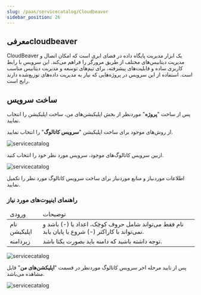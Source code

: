 ```yaml
---
slug: /paas/servicecatalog/Cloudbeaver
sidebar_position: 26
---
```


## معرفیcloudbeaver
CloudBeaver یک ابزار مدیریت پایگاه داده در فضای ابری است که امکان اتصال و مدیریت دیتابیس‌های مختلف از طریق مرورگر را فراهم می‌کند. این سرویس با رابط کاربری ساده و قابلیت‌های پیشرفته، برای تیم‌های توسعه و مدیریت دیتابیس مناسب است. استفاده از این سرویس در پروژه‌هایی که نیاز به مدیریت داده‌های توزیع‌شده دارند رایج است.


## ساخت سرویس 

پس از ساخت "**پروژه**" موردنظر از بخش اپلیکیشن‌های من، ساخت اپلیکیشن را انتخاب نمایید.

از روش‌های موجود برای ساخت اپلیکیشن "**سرویس کاتالوگ**" را انتخاب نمایید.

![servicecatalog](/img/servicecatalog/servicecatalog00.png)

ازبین سرویس کاتالوگ‌های موجود، سرویس مورد نظر خود را انتخاب کنید.

![servicecatalog](/img/servicecatalog/servicecatalog0000.png)

اطلاعات موردنیاز و منابع موردنیاز برای ساخت سرویس کاتالوگ مورد نظر را تکمیل نمایید.

### راهنمای اینپوت‌های مورد نیاز

<table>
    <thead>
        <tr>
            <td>ورودی</td>
            <td>توضیحات</td>
        </tr>
    </thead>
    <tbody>
        <tr>
            <td>نام اپلیکیشن</td>
            <td>نام فقط می‌تواند شامل حروف کوچک، اعداد یا (-) باشد و نمی‌تواند با کاراکتر (-) شروع یا پایان یابد.</td>
        </tr>
        <tr>
            <td>زیردامنه</td>
            <td>توجه داشته باشید که دامنه باید بصورت یکتا باشد.</td>
        </tr>
    </tbody>
</table>
 

![servicecatalog](/img/servicecatalog/servicecatalog49.png)

 پس از تایید مرحله اخر سرویس کاتالوگ موردنظر در قسمت "**اپلیکشن‌های من**" قابل مشاهده می‌باشد.
 
 ![servicecatalog](/img/servicecatalog/servicecatalog50.png)
